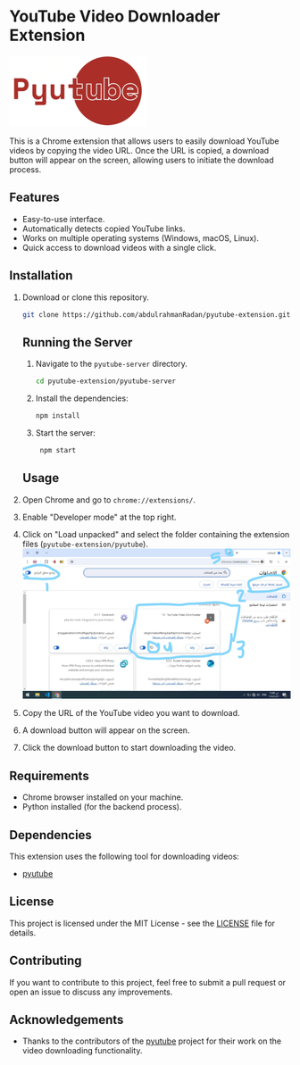 
# YouTube Video Downloader Extension

![Icon](./pyutube/images/icon128.png)

This is a Chrome extension that allows users to easily download YouTube videos by copying the video URL. Once the URL is copied, a download button will appear on the screen, allowing users to initiate the download process.

## Features

- Easy-to-use interface.
- Automatically detects copied YouTube links.
- Works on multiple operating systems (Windows, macOS, Linux).
- Quick access to download videos with a single click.

## Installation

1. Download or clone this repository.
   ```bash
   git clone https://github.com/abdulrahmanRadan/pyutube-extension.git
   ```
   ## Running the Server   
   1. Navigate to the `pyutube-server` directory.
      ```bash
      cd pyutube-extension/pyutube-server
      ```
   2. Install the dependencies:
      ```bash
      npm install
      ```
   3. Start the server:
      ```bash
       npm start
      ```
   ## Usage

2. Open Chrome and go to `chrome://extensions/`.
3. Enable "Developer mode" at the top right. 
4. Click on "Load unpacked" and select the folder containing the extension files (`pyutube-extension/pyutube`). 
![image](./images/image1.jpg)




1. Copy the URL of the YouTube video you want to download.
2. A download button will appear on the screen.
3. Click the download button to start downloading the video.



## Requirements

- Chrome browser installed on your machine.
- Python installed (for the backend process).

## Dependencies

This extension uses the following tool for downloading videos:
- [pyutube](https://pypi.org/project/pyutube/)

## License

This project is licensed under the MIT License - see the [LICENSE](LICENSE) file for details.

## Contributing

If you want to contribute to this project, feel free to submit a pull request or open an issue to discuss any improvements.

## Acknowledgements

- Thanks to the contributors of the [pyutube](https://pypi.org/project/pyutube/) project for their work on the video downloading functionality.

